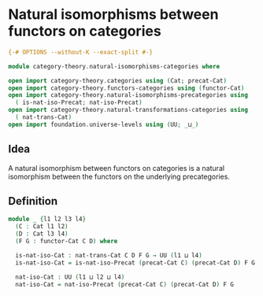 # Natural isomorphisms between functors on categories

```agda
{-# OPTIONS --without-K --exact-split #-}

module category-theory.natural-isomorphisms-categories where

open import category-theory.categories using (Cat; precat-Cat)
open import category-theory.functors-categories using (functor-Cat)
open import category-theory.natural-isomorphisms-precategories using
  ( is-nat-iso-Precat; nat-iso-Precat)
open import category-theory.natural-transformations-categories using
  ( nat-trans-Cat)
open import foundation.universe-levels using (UU; _⊔_)
```

## Idea

A natural isomorphism between functors on categories is a natural isomorphism between the functors on the underlying precategories.

## Definition

```agda
module _ {l1 l2 l3 l4}
  (C : Cat l1 l2)
  (D : Cat l3 l4)
  (F G : functor-Cat C D) where

  is-nat-iso-Cat : nat-trans-Cat C D F G → UU (l1 ⊔ l4)
  is-nat-iso-Cat = is-nat-iso-Precat (precat-Cat C) (precat-Cat D) F G

  nat-iso-Cat : UU (l1 ⊔ l2 ⊔ l4)
  nat-iso-Cat = nat-iso-Precat (precat-Cat C) (precat-Cat D) F G
```
